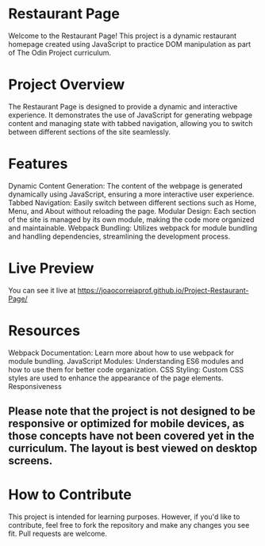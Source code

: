 # Restaurant Page
Welcome to the Restaurant Page! This project is a dynamic restaurant homepage created using JavaScript to practice DOM manipulation as part of The Odin Project curriculum.

# Project Overview
The Restaurant Page is designed to provide a dynamic and interactive experience. It demonstrates the use of JavaScript for generating webpage content and managing state with tabbed navigation, allowing you to switch between different sections of the site seamlessly.

# Features
Dynamic Content Generation: The content of the webpage is generated dynamically using JavaScript, ensuring a more interactive user experience.
Tabbed Navigation: Easily switch between different sections such as Home, Menu, and About without reloading the page.
Modular Design: Each section of the site is managed by its own module, making the code more organized and maintainable.
Webpack Bundling: Utilizes webpack for module bundling and handling dependencies, streamlining the development process.

# Live Preview
You can see it live at https://joaocorreiaprof.github.io/Project-Restaurant-Page/

# Resources
Webpack Documentation: Learn more about how to use webpack for module bundling.
JavaScript Modules: Understanding ES6 modules and how to use them for better code organization.
CSS Styling: Custom CSS styles are used to enhance the appearance of the page elements.
Responsiveness

## Please note that the project is not designed to be responsive or optimized for mobile devices, as those concepts have not been covered yet in the curriculum. The layout is best viewed on desktop screens.

# How to Contribute
This project is intended for learning purposes. However, if you'd like to contribute, feel free to fork the repository and make any changes you see fit. Pull requests are welcome.
